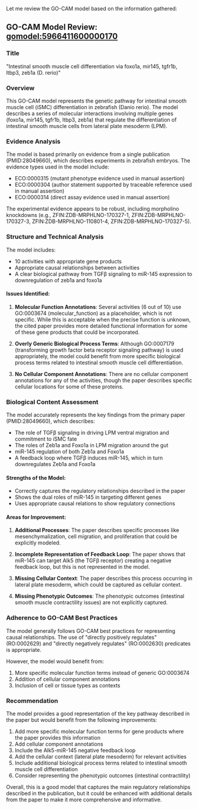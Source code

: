 Let me review the GO-CAM model based on the information gathered:

## GO-CAM Model Review: [gomodel:5966411600000170](https://bioregistry.io/go.model:5966411600000170)

### Title
"Intestinal smooth muscle cell differentiation via foxo1a, mir145, tgfr1b, ltbp3, zeb1a (D. rerio)"

### Overview
This GO-CAM model represents the genetic pathway for intestinal smooth muscle cell (iSMC) differentiation in zebrafish (Danio rerio). The model describes a series of molecular interactions involving multiple genes (foxo1a, mir145, tgfr1b, ltbp3, zeb1a) that regulate the differentiation of intestinal smooth muscle cells from lateral plate mesoderm (LPM).

### Evidence Analysis
The model is based primarily on evidence from a single publication (PMID:28049660), which describes experiments in zebrafish embryos. The evidence types used in the model include:
- ECO:0000315 (mutant phenotype evidence used in manual assertion)
- ECO:0000304 (author statement supported by traceable reference used in manual assertion)
- ECO:0000314 (direct assay evidence used in manual assertion)

The experimental evidence appears to be robust, including morpholino knockdowns (e.g., ZFIN:ZDB-MRPHLNO-170327-1, ZFIN:ZDB-MRPHLNO-170327-3, ZFIN:ZDB-MRPHLNO-110801-4, ZFIN:ZDB-MRPHLNO-170327-5).

### Structure and Technical Analysis
The model includes:
- 10 activities with appropriate gene products
- Appropriate causal relationships between activities
- A clear biological pathway from TGFβ signaling to miR-145 expression to downregulation of zeb1a and foxo1a

#### Issues Identified:
1. **Molecular Function Annotations**: Several activities (6 out of 10) use GO:0003674 (molecular_function) as a placeholder, which is not specific. While this is acceptable when the precise function is unknown, the cited paper provides more detailed functional information for some of these gene products that could be incorporated.

2. **Overly Generic Biological Process Terms**: Although GO:0007179 (transforming growth factor beta receptor signaling pathway) is used appropriately, the model could benefit from more specific biological process terms related to intestinal smooth muscle cell differentiation.

3. **No Cellular Component Annotations**: There are no cellular component annotations for any of the activities, though the paper describes specific cellular locations for some of these proteins.

### Biological Content Assessment
The model accurately represents the key findings from the primary paper (PMID:28049660), which describes:
- The role of TGFβ signaling in driving LPM ventral migration and commitment to iSMC fate
- The roles of Zeb1a and Foxo1a in LPM migration around the gut
- miR-145 regulation of both Zeb1a and Foxo1a
- A feedback loop where TGFβ induces miR-145, which in turn downregulates Zeb1a and Foxo1a

#### Strengths of the Model:
- Correctly captures the regulatory relationships described in the paper
- Shows the dual roles of miR-145 in targeting different genes
- Uses appropriate causal relations to show regulatory connections

#### Areas for Improvement:
1. **Additional Processes**: The paper describes specific processes like mesenchymalization, cell migration, and proliferation that could be explicitly modeled.

2. **Incomplete Representation of Feedback Loop**: The paper shows that miR-145 can target Alk5 (the TGFβ receptor) creating a negative feedback loop, but this is not represented in the model.

3. **Missing Cellular Context**: The paper describes this process occurring in lateral plate mesoderm, which could be captured as cellular context.

4. **Missing Phenotypic Outcomes**: The phenotypic outcomes (intestinal smooth muscle contractility issues) are not explicitly captured.

### Adherence to GO-CAM Best Practices
The model generally follows GO-CAM best practices for representing causal relationships. The use of "directly positively regulates" (RO:0002629) and "directly negatively regulates" (RO:0002630) predicates is appropriate.

However, the model would benefit from:
1. More specific molecular function terms instead of generic GO:0003674
2. Addition of cellular component annotations
3. Inclusion of cell or tissue types as contexts

### Recommendation
The model provides a good representation of the key pathway described in the paper but would benefit from the following improvements:

1. Add more specific molecular function terms for gene products where the paper provides this information
2. Add cellular component annotations
3. Include the Alk5-miR-145 negative feedback loop
4. Add the cellular context (lateral plate mesoderm) for relevant activities
5. Include additional biological process terms related to intestinal smooth muscle cell differentiation
6. Consider representing the phenotypic outcomes (intestinal contractility)

Overall, this is a good model that captures the main regulatory relationships described in the publication, but it could be enhanced with additional details from the paper to make it more comprehensive and informative.